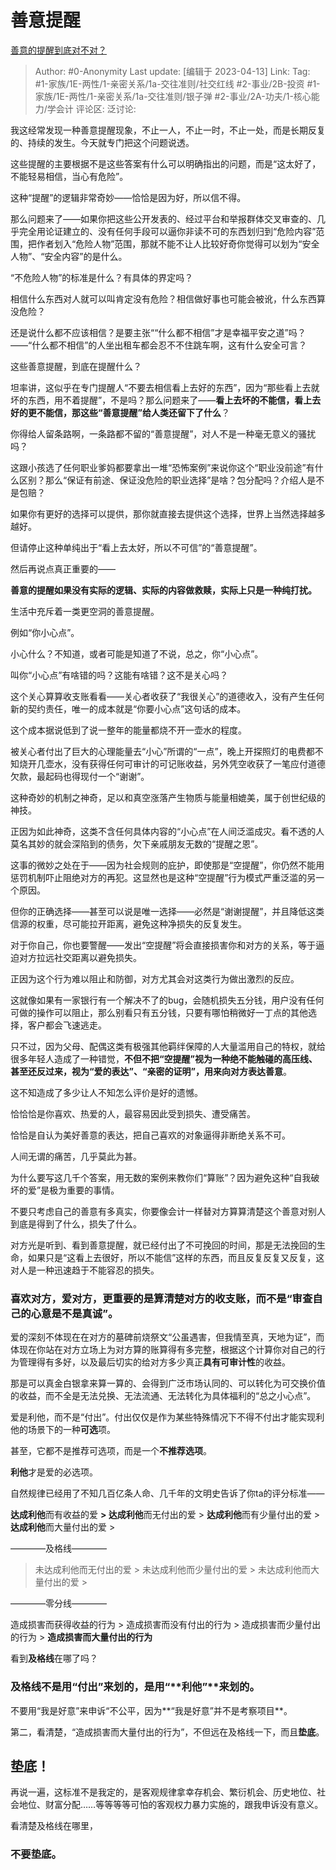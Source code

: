# 善意提醒
[善意的提醒到底对不对？](https://www.zhihu.com/question/322053005/answer/2982344948)

> Author: #0-Anonymity
> Last update: [编辑于 2023-04-13]
> Link:
> Tag: #1-家族/1E-两性/1-亲密关系/1a-交往准则/社交红线 #2-事业/2B-投资 #1-家族/1E-两性/1-亲密关系/1a-交往准则/银子弹 #2-事业/2A-功夫/1-核心能力/学会计
> 评论区:
> 泛讨论:

我这经常发现一种善意提醒现象，不止一人，不止一时，不止一处，而是长期反复的、持续的发生。今天就专门把这个问题说透。  
  
这些提醒的主要根据不是这些答案有什么可以明确指出的问题，而是“这太好了，不能轻易相信，当心有危险”。  
  
这种“提醒”的逻辑非常奇妙——恰恰是因为好，所以信不得。  
  
  
那么问题来了——如果你把这些公开发表的、经过平台和举报群体交叉审查的、几乎完全用论证建立的、没有任何手段可以逼你非读不可的东西划归到“危险内容”范围，把作者划入“危险人物”范围，那就不能不让人比较好奇你觉得可以划为“安全人物”、“安全内容”的是什么。  
  
“不危险人物”的标准是什么？有具体的界定吗？  
  
相信什么东西对人就可以叫肯定没有危险？相信做好事也可能会被讹，什么东西算没危险？  
  
还是说什么都不应该相信？是要主张““什么都不相信”才是幸福平安之道”吗？——“什么都不相信”的人坐出租车都会忍不不住跳车啊，这有什么安全可言？  
  
这些善意提醒，到底在提醒什么？  
  
坦率讲，这似乎在专门提醒人“不要去相信看上去好的东西”，因为“那些看上去就坏的东西，用不着提醒”，不是吗？那么问题来了——**看上去坏的不能信，看上去好的更不能信，那这些“善意提醒”给人类还留下了什么**？  
  
你得给人留条路啊，一条路都不留的“善意提醒”，对人不是一种毫无意义的骚扰吗？  
  
这跟小孩选了任何职业爹妈都要拿出一堆“恐怖案例”来说你这个“职业没前途”有什么区别？那么“保证有前途、保证没危险的职业选择”是啥？包分配吗？介绍人是不是包赔？  
  
如果你有更好的选择可以提供，那你就直接去提供这个选择，世界上当然选择越多越好。  
  
但请停止这种单纯出于“看上去太好，所以不可信”的“善意提醒”。

  


然后再说点真正重要的——

**善意的提醒如果没有实际的逻辑、实际的内容做救赎，实际上只是一种纯打扰。**  
  


生活中充斥着一类更空洞的善意提醒。

例如“你小心点”。

小心什么？不知道，或者可能是知道了不说，总之，你“小心点”。

叫你“小心点”有啥错的吗？这能有啥错？这不是关心吗？

这个关心算算收支账看看——关心者收获了“我很关心”的道德收入，没有产生任何新的契约责任，唯一的成本就是“你要小心点”这句话的成本。

这个成本据说低到了说一整年的能量都烧不开一壶水的程度。

被关心者付出了巨大的心理能量去“小心”所谓的“一点”，晚上开探照灯的电费都不知烧开几壶水，没有获得任何可审计的可记账收益，另外凭空收获了一笔应付道德欠款，最起码也得现付一个“谢谢”。

这种奇妙的机制之神奇，足以和真空涨落产生物质与能量相媲美，属于创世纪级的神技。

正因为如此神奇，这类不含任何具体内容的“小心点”在人间泛滥成灾。看不透的人莫名其妙的就会深陷到的债务，欠下亲戚朋友无数的“提醒之恩”。

这事的微妙之处在于——因为社会规则的庇护，即使那是“空提醒”，你仍然不能用惩罚机制吓止阻绝对方的再犯。这显然也是这种“空提醒”行为模式严重泛滥的另一个原因。

但你的正确选择——甚至可以说是唯一选择——必然是“谢谢提醒”，并且降低这类信源的权重，尽可能拉开距离，避免这种净损失的反复发生。

对于你自己，你也要警醒——发出“空提醒”将会直接损害你和对方的关系，等于逼迫对方拉远社交距离以避免损失。

正因为这个行为难以阻止和防御，对方尤其会对这类行为做出激烈的反应。

这就像如果有一家银行有一个解决不了的bug，会随机损失五分钱，用户没有任何可做的操作可以阻止，那么别看只有五分钱，只要有哪怕稍微好一丁点的其他选择，客户都会飞速逃走。

只不过，因为父母、配偶这类有极强其他羁绊保障的人大量滥用自己的特权，就给很多年轻人造成了一种错觉，**不但不把“空提醒”视为一种绝不能触碰的高压线、甚至还反过来，视为“爱的表达”、“亲密的证明”，用来向对方表达善意**。

这不知造成了多少让人不知怎么评价是好的遗憾。

恰恰恰是你喜欢、热爱的人，最容易因此受到损失、遭受痛苦。

恰恰是自认为美好善意的表达，把自己喜欢的对象逼得非断绝关系不可。

人间无谓的痛苦，几乎莫此为甚。

  


为什么要写这几千个答案，用无数的案例来教你们“算账”？因为避免这种“自我破坏的爱”是极为重要的事情。

不要只考虑自己的善意有多真实，你要像会计一样替对方算算清楚这个善意对别人到底是得到了什么，损失了什么。  
  
对方光是听到、看到善意提醒，就已经付出了不可挽回的时间，那是无法挽回的生命，如果只是“这看上去很好，所以不能信”这样的东西，而且反复反复又反复，这对人是一种迅速趋于不能容忍的损失。

### 喜欢对方，爱对方，更重要的是算清楚对方的收支账，而不是“审查自己的心意是不是真诚”。 ###

爱的深刻不体现在在对方的墓碑前烧祭文“公虽遇害，但我情至真，天地为证”，而体现在你站在对方立场上为对方算的账算得有多完整，根据这个计算你对自己的行为管理得有多好，以及最后切实的给对方多少真正**具有可审计性**的收益。

那是可以真金白银拿来算一算的、会得到广泛市场认同的、可以转化为可交换价值的收益，而不全是无法兑换、无法流通、无法转化为具体福利的“总之小心点”。

爱是利他，而不是“付出”。付出仅仅是作为某些特殊情况下不得不付出才能实现利他的场景下的一种**可选**项。

甚至，它都不是推荐可选项，而是一个**不推荐选项**。

**利他**才是爱的必选项。

自然规律已经用了不知几百亿条人命、几千年的文明史告诉了你ta的评分标准——

**达成利他**而有收益的爱 **> 达成利他**而无付出的爱 > **达成利他**而有少量付出的爱 > **达成利他**而大量付出的爱 >

————及格线————

> 未达成利他而无付出的爱 > 未达成利他而少量付出的爱 > 未达成利他而大量付出的爱 >

————零分线————

造成损害而获得收益的行为 > 造成损害而没有付出的行为 > 造成损害而少量付出的行为 > **造成损害而大量付出的行为**

  


看到**及格线**在哪了吗？

### 及格线不是用“付出”来划的，是用“**利他”**来划的。 ###

不要用“我是好意”来申诉“不公平，因为**“我是好意”并不是考察项目**。

第二，看清楚，“造成损害而大量付出的行为”，不但远在及格线一下，而且**垫底**。

## 垫底！ ##

  


再说一遍，这标准不是我定的，是客观规律拿幸存机会、繁衍机会、历史地位、社会地位、财富分配……等等等等可怕的客观权力暴力实施的，跟我申诉没有意义。

看清楚及格线在哪里，

### 不要**垫底。** ###
